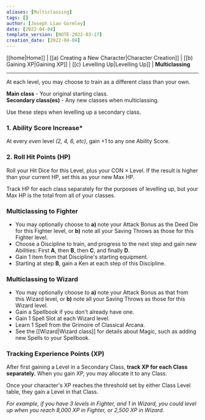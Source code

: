 ```yaml
---
aliases: [Multiclassing]
tags: []
author: [Joseph Liao Gormley]
date: [2022-04-04]
template_version: [NOTE-2022-03-17]
creation_date: [2022-04-04]
---
```

[[home|Home]] | [[a) Creating a New Character|Character Creation]] | [[b) Gaining XP|Gaining XP]] | [[c) Levelling Up|Levelling Up]] | **Multiclassing**
___
At each level, you may choose to train as a different class than your own. 

**Main class** - Your original starting class.<br>
**Secondary class(es)** - Any new classes when multiclassing.

Use these steps when levelling up a secondary class.

### 1. Ability Score Increase*
At every *even* level *(2, 4, 6, etc)*, gain +1 to any one Ability Score.

### 2. Roll Hit Points (HP)
Roll your Hit Dice for this Level, plus your CON $\times$ Level. If the result is higher than your current HP, set this as your new Max HP.

Track HP for each class separately for the purposes of levelling up, but your Max HP is the total from all of your classes.

### Multiclassing to Fighter
- You may optionally choose to **a)** note your Attack Bonus as the Deed Die for this Fighter level, or **b)** note all your Saving Throws as those for this Fighter level.
- Choose a Discipline to train, and progress to the next step and gain new Abilities: First **A**, then **B**, then **C**, and finally **D**.
- Gain 1 item from that Discipline's starting equipment. 
- Starting at step **B**, gain a Ken at each step of this Discipline.

### Multiclassing to Wizard
- You may optionally choose to **a)** note your Attack Bonus as that from this Wizard level, or **b)** note all your Saving Throws as those for this Wizard level.
- Gain a Spellbook if you don't already have one.
- Gain 1 Spell Slot at each Wizard level.
- Learn 1 Spell from the Grimoire of Classical Arcana.
- See the [[Wizard|Wizard class]] for details about Magic, such as adding new Spells to your Spellbook.

### Tracking Experience Points (XP)
After first gaining a Level in a Secondary Class, **track XP for each Class separately.** When you gain XP, you may allocate it to any Class.

Once your character's XP reaches the threshold set by either Class Level table, they gain a Level in that Class.

*For example, if you have 3 levels in Fighter, and 1 in Wizard, you could level up when you reach 8,000 XP in Fighter, or 2,500 XP in Wizard.* 
<!--Revisit-->

